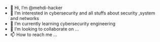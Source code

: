 - 👋 Hi, I’m @mehdi-hacker
- 👀 I’m interested in cybersecurity and all stuffs about security ,system and networks
- 🌱 I’m currently learning cybersecurity engineering
- 💞️ I’m looking to collaborate on ...
- 📫 How to reach me ...

<!---
mehdi-hacker/mehdi-hacker is a ✨ special ✨ repository because its `README.md` (this file) appears on your GitHub profile.
You can click the Preview link to take a look at your changes.
--->
